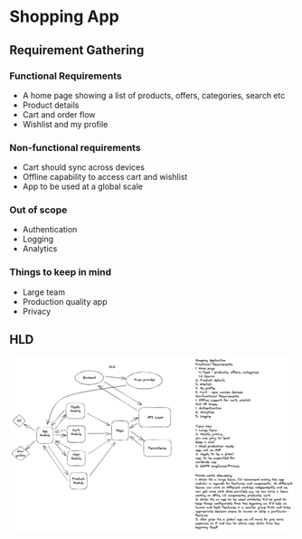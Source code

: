 # Shopping App

## Requirement Gathering
### Functional Requirements
- A home page showing a list of products, offers, categories, search etc
- Product details
- Cart and order flow
- Wishlist and my profile
### Non-functional requirements
- Cart should sync across devices
- Offline capability to access cart and wishlist
- App to be used at a global scale
### Out of scope
- Authentication
- Logging
- Analytics
### Things to keep in mind
- Large team
- Production quality app
- Privacy

## HLD
![shopping app flow](../images/shopping-app.png)
